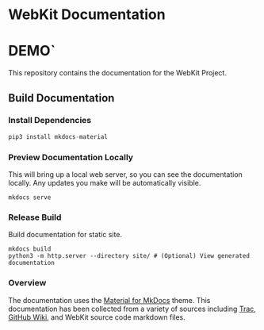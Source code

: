 # WebKit Documentation
# DEMO`

This repository contains the documentation for the WebKit Project.

## Build Documentation

### Install Dependencies

```python
pip3 install mkdocs-material
```

### Preview Documentation Locally

This will bring up a local web server, so you can see the documentation locally. Any updates you make will be automatically visible.

```
mkdocs serve
```

### Release Build

Build documentation for static site.

```
mkdocs build
python3 -m http.server --directory site/ # (Optional) View generated documentation
```

### Overview

The documentation uses the [Material for MkDocs](https://squidfunk.github.io/mkdocs-material/) theme. This documentation has been collected from a variety of sources including [Trac](https://trac.webkit.org), [GitHub Wiki](https://github.com/WebKit/WebKit/wiki), and WebKit source code markdown files.
